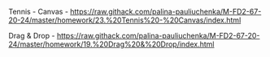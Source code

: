 Tennis - Canvas - https://raw.githack.com/palina-pauliuchenka/M-FD2-67-20-24/master/homework/23.%20Tennis%20-%20Canvas/index.html

Drag & Drop - https://raw.githack.com/palina-pauliuchenka/M-FD2-67-20-24/master/homework/19.%20Drag%20&%20Drop/index.html
